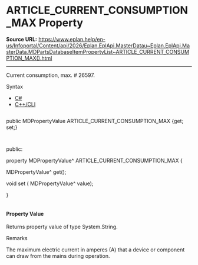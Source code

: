# ARTICLE_CURRENT_CONSUMPTION_MAX Property

**Source URL:** https://www.eplan.help/en-us/Infoportal/Content/api/2026/Eplan.EplApi.MasterDatau~Eplan.EplApi.MasterData.MDPartsDatabaseItemPropertyList~ARTICLE_CURRENT_CONSUMPTION_MAX().html

---

Current consumption, max. # 26597.

Syntax

- [C#](#i-syntax-CS)
- [C++/CLI](#i-syntax-CPP2005)

```
```
public MDPropertyValue ARTICLE_CURRENT_CONSUMPTION_MAX {get; set;}
```
```

```
```
public:

property MDPropertyValue^ ARTICLE_CURRENT_CONSUMPTION_MAX {

   MDPropertyValue^ get();

   void set (    MDPropertyValue^ value);

}
```
```

#### Property Value

Returns property value of type System.String.

Remarks

The maximum electric current in amperes (A) that a device or component can draw from the mains during operation.
